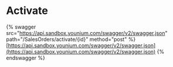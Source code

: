 # Activate

{% swagger src="https://api.sandbox.younium.com/swagger/v2/swagger.json" path="/SalesOrders/activate/{id}" method="post" %}
[https://api.sandbox.younium.com/swagger/v2/swagger.json](https://api.sandbox.younium.com/swagger/v2/swagger.json)
{% endswagger %}
